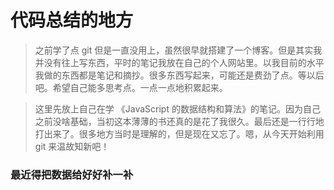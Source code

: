 
# 代码总结的地方

> 之前学了点 git 但是一直没用上，虽然很早就搭建了一个博客。但是其实我并没有往上写东西，平时的笔记我放在自己的个人网站里。以我目前的水平我做的东西都是笔记和摘抄。很多东西写起来，可能还是费劲了点。等以后吧。希望自己能多思考点。一点一点地积累起来。

> 这里先放上自己在学 《JavaScript 的数据结构和算法》的笔记。因为自己之前没啥基础，当初这本薄薄的书还真的是花了我很久。最后还是一行行地打出来了。很多地方当时是理解的，但是现在又忘了。嗯，从今天开始利用 git 来温故知新吧！

### 最近得把数据给好好补一补